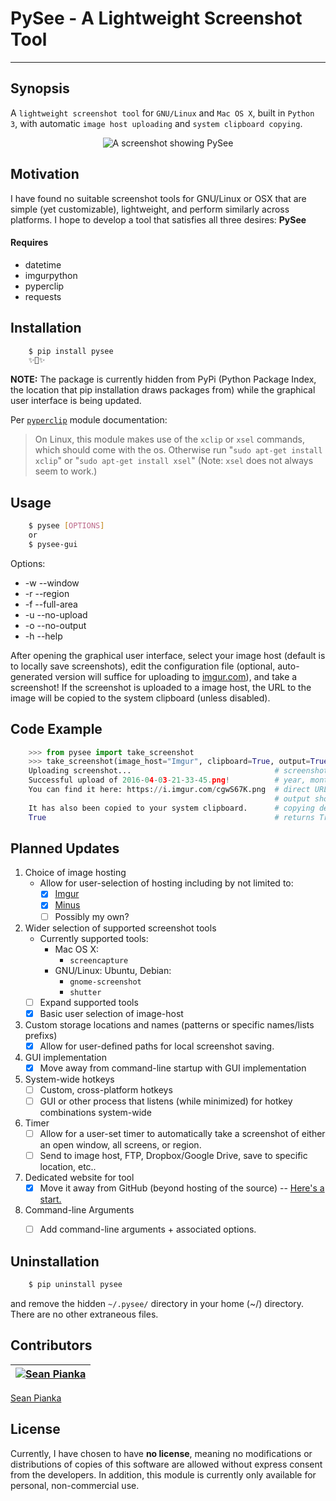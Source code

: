 # PySee - A Lightweight Screenshot Tool
---
## Synopsis
A `lightweight screenshot tool` for `GNU/Linux` and `Mac OS X`, built in `Python 3`, with automatic `image host uploading` and `system clipboard copying`.

<p align="center">
    <img src="https://i.imgur.com/cgwS67K.png" alt="A screenshot showing PySee">
</p>

## Motivation
I have found no suitable screenshot tools for GNU/Linux or OSX that are simple (yet customizable), lightweight, and perform similarly across platforms. I hope to develop a tool that satisfies all three desires: **PySee**

#### Requires
* datetime
* imgurpython
* pyperclip
* requests

## Installation
```bash
    $ pip install pysee
    ✨🍰✨
```
**NOTE:** The package is currently hidden from PyPi (Python Package Index, the location that pip installation draws packages from) while the graphical user interface is being updated.

Per [`pyperclip`](https://github.com/asweigart/pyperclip) module documentation:
> On Linux, this module makes use of the `xclip` or `xsel` commands, which should come with the os. Otherwise run "`sudo apt-get install xclip`" or "`sudo apt-get install xsel`" (Note: `xsel` does not always seem to work.)

## Usage
```bash
    $ pysee [OPTIONS]
    or
    $ pysee-gui
```
Options:
  * -w --window
  * -r --region
  * -f --full-area
  * -u --no-upload
  * -o --no-output
  * -h --help
  
After opening the graphical user interface, select your image host (default is to locally save screenshots), edit the configuration file (optional, auto-generated version will suffice for uploading to [imgur.com](https://imgur.com/)), and take a screenshot! If the screenshot is uploaded to a image host, the URL to the image will be copied to the system clipboard (unless disabled).

## Code Example
```python
    >>> from pysee import take_screenshot
    >>> take_screenshot(image_host="Imgur", clipboard=True, output=True)
    Uploading screenshot...                                # screenshot name format: 
    Successful upload of 2016-04-03-21-33-45.png!          # year, month, day, hour, minute seconds
    You can find it here: https://i.imgur.com/cgwS67K.png  # direct URL to hosted image
                                                           # output shown determined by "output" arg
    It has also been copied to your system clipboard.      # copying determined by "clipboard" arg
    True                                                   # returns True on successful upload
```

## Planned Updates
1. Choice of image hosting
   * Allow for user-selection of hosting including by not limited to:
      * [x] [Imgur](https://imgur.com/)
      * [x] [Minus](http://uploads.im/)
      * [ ] Possibly my own?
2. Wider selection of supported screenshot tools
   * Currently supported tools:
      * Mac OS X:
         * `screencapture`
      * GNU/Linux: Ubuntu, Debian:
         * `gnome-screenshot`
         * `shutter`
   * [ ] Expand supported tools
   * [x] Basic user selection of image-host
3. Custom storage locations and names (patterns or specific names/lists prefixs)
   * [x] Allow for user-defined paths for local screenshot saving.
4. GUI implementation
   * [x] Move away from command-line startup with GUI implementation
5. System-wide hotkeys
    * [ ] Custom, cross-platform hotkeys
    * [ ] GUI or other process that listens (while minimized) for hotkey combinations system-wide
6. Timer
   * [ ] Allow for a user-set timer to automatically take a screenshot of either an open window, all screens, or region.
   * [ ] Send to image host, FTP, Dropbox/Google Drive, save to specific location, etc..
7. Dedicated website for tool
   * [x] Move it away from GitHub (beyond hosting of the source) -- [Here's a start.](http://pysee.me/)
8. Command-line Arguments
   * [ ] Add command-line arguments + associated options.


## Uninstallation
```bash
    $ pip uninstall pysee
```

and remove the hidden `~/.pysee/` directory in your home (~/) directory. There are no other extraneous files.

## Contributors
[![Sean Pianka](https://avatars2.githubusercontent.com/u/15352684?v=3&s=460)](http://twitter.com/seanpianka) |
---|
[Sean Pianka](http://seanpianka.com/)

## License

Currently, I have chosen to have **no license**, meaning no modifications or distributions of copies of this software are allowed without express consent from the developers. In addition, this module is currently only available for personal, non-commercial use.

